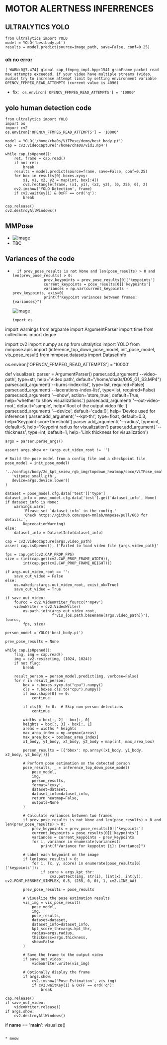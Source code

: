# MOTOR ALERTNESS INFERRENCES

## ULTRALYTICS YOLO

```
from ultralytics import YOLO
model = YOLO('bestbody.pt')
results = model.predict(source=image_path, save=False, conf=0.25)

```

### oh no error
`
[ WARN:0@7.474] global cap_ffmpeg_impl.hpp:1541 grabFrame packet read max attempts exceeded, if your video have multiple streams (video, audio) try to increase attempt limit by setting environment variable OPENCV_FFMPEG_READ_ATTEMPTS (current value is 4096)
`
* fix: 
` 
os.environ['OPENCV_FFMPEG_READ_ATTEMPTS'] = '10000'
`

## yolo human detection code

```
from ultralytics import YOLO
import os
import cv2
os.environ['OPENCV_FFMPEG_READ_ATTEMPTS'] = '10000'

model = YOLO('/home/cha0s/ViTPose/demo/best_body.pt')
cap = cv2.VideoCapture('/home/cha0s/vid1.mp4')

while cap.isOpened():
    ret, frame = cap.read()
    if not ret:
        break
    results = model.predict(source=frame, save=False, conf=0.25)
    for box in results[0].boxes.xyxy:
        x1, y1, x2, y2 = map(int, box[:4])
        cv2.rectangle(frame, (x1, y1), (x2, y2), (0, 255, 0), 2)
    cv2.imshow('YOLO Detection', frame)
    if cv2.waitKey(1) & 0xFF == ord('q'):
        break

cap.release()
cv2.destroyAllWindows()
```

## MMPose
* ![image](https://github.com/user-attachments/assets/2d49b4d3-cfee-47cf-bdc2-9a363b37fcda)
* TBC
 
## Variances of the code
* ```
    if prev_pose_results is not None and len(pose_results) > 0 and len(prev_pose_results) > 0:
                prev_keypoints = prev_pose_results[0]['keypoints']
                current_keypoints = pose_results[0]['keypoints']
                variances = np.var(current_keypoints - prev_keypoints, axis=0)
                print(f"Keypoint variances between frames: {variances}")
  ```
  ![image](https://github.com/user-attachments/assets/073b16a5-52dc-4254-9df7-24702abc0398)

  ```
  import os
import warnings
from argparse import ArgumentParser
import time
from collections import deque

import cv2
import numpy as np
from ultralytics import YOLO
from mmpose.apis import (inference_top_down_pose_model, init_pose_model,
                         vis_pose_result)
from mmpose.datasets import DatasetInfo

os.environ['OPENCV_FFMPEG_READ_ATTEMPTS'] = '10000'

def visualize():
    parser = ArgumentParser()
    parser.add_argument('--video-path', type=str, help='Video path', default="/home/cha0s/D05_G1_S3.MP4")
    parser.add_argument('--burns-index-list', type=list, required=False)
    parser.add_argument('--lacerations-index-list', type=list, required=False)
    parser.add_argument(
        '--show',
        action='store_true',
        default=True,
        help='whether to show visualizations.')
    parser.add_argument(
        '--out-video-root',
        default='sample',
        help='Root of the output video file.')
    parser.add_argument(
        '--device', default='cuda:0', help='Device used for inference')
    parser.add_argument(
        '--kpt-thr', type=float, default=0.3, help='Keypoint score threshold')
    parser.add_argument(
        '--radius',
        type=int,
        default=5,
        help='Keypoint radius for visualization')
    parser.add_argument(
        '--thickness',
        type=int,
        default=1,
        help='Link thickness for visualization')

    args = parser.parse_args()

    assert args.show or (args.out_video_root != '')

    # Build the pose model from a config file and a checkpoint file
    pose_model = init_pose_model(
       '../configs/body/2d_kpt_sview_rgb_img/topdown_heatmap/coco/ViTPose_small_coco_256x192.py', 
       'vitpose_small.pth', 
       device=args.device.lower()
    )

    dataset = pose_model.cfg.data['test']['type']
    dataset_info = pose_model.cfg.data['test'].get('dataset_info', None)
    if dataset_info is None:
        warnings.warn(
            'Please set `dataset_info` in the config.'
            'Check https://github.com/open-mmlab/mmpose/pull/663 for details.',
            DeprecationWarning)
    else:
        dataset_info = DatasetInfo(dataset_info)

    cap = cv2.VideoCapture(args.video_path)
    assert cap.isOpened(), f'Failed to load video file {args.video_path}'

    fps = cap.get(cv2.CAP_PROP_FPS)
    size = (int(cap.get(cv2.CAP_PROP_FRAME_WIDTH)),
            int(cap.get(cv2.CAP_PROP_FRAME_HEIGHT)))

    if args.out_video_root == '':
        save_out_video = False
    else:
        os.makedirs(args.out_video_root, exist_ok=True)
        save_out_video = True

    if save_out_video:
        fourcc = cv2.VideoWriter_fourcc(*'mp4v')
        videoWriter = cv2.VideoWriter(
            os.path.join(args.out_video_root,
                         f'vis_{os.path.basename(args.video_path)}'), fourcc,
            fps, size)

    person_model = YOLO('best_body.pt')

    prev_pose_results = None

    while cap.isOpened():
        flag, img = cap.read()
        img = cv2.resize(img, (1024, 1024))
        if not flag:
            break

        result_person = person_model.predict(img, verbose=False)
        for r in result_person:
            box = r.boxes.xyxy.to("cpu").numpy()
            cls = r.boxes.cls.to("cpu").numpy()
            if box.shape[0] == 0:
                continue

            if cls[0] != 0:  # Skip non-person detections
                continue

            widths = box[:, 2] - box[:, 0]
            heights = box[:, 3] - box[:, 1]
            areas = widths * heights
            max_area_index = np.argmax(areas)
            max_area_box = box[max_area_index]        
            x1_body, y1_body, x2_body, y2_body = map(int, max_area_box)

            person_results = [{'bbox': np.array([x1_body, y1_body, x2_body, y2_body])}]

            # Perform pose estimation on the detected person
            pose_results, _ = inference_top_down_pose_model(
                pose_model,
                img,
                person_results,
                format='xyxy',
                dataset=dataset,
                dataset_info=dataset_info,
                return_heatmap=False,
                outputs=None
            )

            # Calculate variances between two frames
            if prev_pose_results is not None and len(pose_results) > 0 and len(prev_pose_results) > 0:
                prev_keypoints = prev_pose_results[0]['keypoints']
                current_keypoints = pose_results[0]['keypoints']
                variances = current_keypoints - prev_keypoints
                for i, variance in enumerate(variances):
                    print(f"Variance for keypoint {i}: {variance}")

            # Label each keypoint on the image
            if len(pose_results) > 0:
                for i, (x, y, score) in enumerate(pose_results[0]['keypoints']):
                    if score > args.kpt_thr:
                        cv2.putText(img, str(i), (int(x), int(y)), cv2.FONT_HERSHEY_SIMPLEX, 0.5, (255, 0, 0), 1, cv2.LINE_AA)

            prev_pose_results = pose_results

            # Visualize the pose estimation results
            vis_img = vis_pose_result(
                pose_model,
                img,
                pose_results,
                dataset=dataset,
                dataset_info=dataset_info,
                kpt_score_thr=args.kpt_thr,
                radius=args.radius,
                thickness=args.thickness,
                show=False
            )

            # Save the frame to the output video
            if save_out_video:
                videoWriter.write(vis_img)

            # Optionally display the frame
            if args.show:
                cv2.imshow('Pose Estimation', vis_img)
                if cv2.waitKey(1) & 0xFF == ord('q'):
                    break

    cap.release()
    if save_out_video:
        videoWriter.release()
    if args.show:
        cv2.destroyAllWindows()

if __name__ == '__main__':
    visualize()
    
```

* meow
